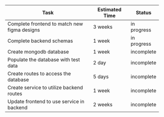 | Task | Estimated Time | Status |
| ------------- | ------------- | ------------ |
| Complete frontend to match new figma designs  | 3 weeks  | in progress |
| Complete backend schemas | 1 week  | in progress |
| Create mongodb database | 1 week  | incomplete |
| Populate the database with test data | 2 day  | incomplete |
| Create routes to access the database | 5 days | incomplete |
| Create service to utilize backend routes | 1 week  | incomplete |
| Update frontend to use service in backend | 2 weeks | incomplete |


